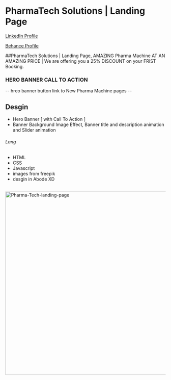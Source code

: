 # PharmaTech Solutions | Landing Page
<a href="https://www.linkedin.com/in/dharmendraverma95/" target="_blank">LinkedIn Profile </a>

<a href="https://www.behance.net/dhirukumar" target="_blank">Behance Profile </a>

##PharmaTech Solutions | Landing Page, AMAZING Pharma Machine AT AN AMAZING PRICE | We are offering you a 25% DISCOUNT on your FRIST Booking.

### HERO BANNER CALL TO ACTION
-- hreo banner button link to New Pharma Machine pages --

## Desgin 
<ul>
  <li>Hero Banner [ with Call To Action ]</li>
  <li>Banner Background Image Effect, Banner title and description animation and Slider animation </li>
</ul>

###### Lang
<ul>
  <li>HTML</li>
  <li>CSS</li>
  <li>Javascript</li>
  <li>images from freepik</li>
  <li>desgin in Abode XD</li>
</ul>
<br>
<a href="https://www.behance.net/gallery/211635583/PharmaTech-Solutions-Landing-Page" target="_blank" >
<img src="./img/pharma-landing-page.gif" alt="Pharma-Tech-landing-page" width="575px" />
</a>



